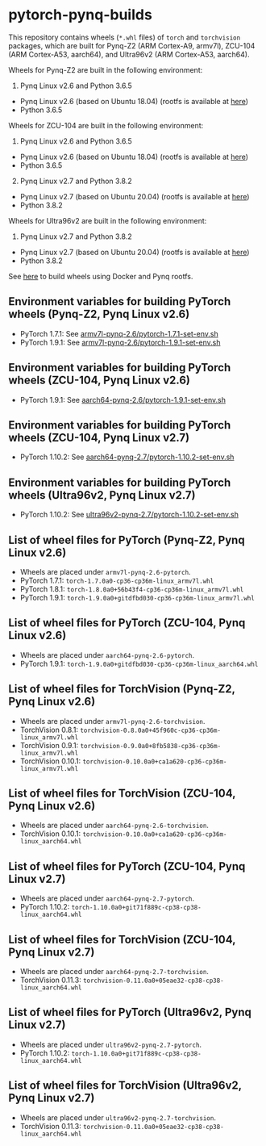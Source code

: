 
# pytorch-pynq-builds
This repository contains wheels (`*.whl` files) of `torch` and `torchvision` packages,
which are built for Pynq-Z2 (ARM Cortex-A9, armv7l), ZCU-104 (ARM Cortex-A53, aarch64), and Ultra96v2 (ARM Cortex-A53, aarch64).

Wheels for Pynq-Z2 are built in the following environment:
1. Pynq Linux v2.6 and Python 3.6.5
  - Pynq Linux v2.6 (based on Ubuntu 18.04) (rootfs is available at [here](http://www.pynq.io/board.html))
  - Python 3.6.5

Wheels for ZCU-104 are built in the following environment:
1. Pynq Linux v2.6 and Python 3.6.5
  - Pynq Linux v2.6 (based on Ubuntu 18.04) (rootfs is available at [here](http://www.pynq.io/board.html))
  - Python 3.6.5
2. Pynq Linux v2.7 and Python 3.8.2
  - Pynq Linux v2.7 (based on Ubuntu 20.04) (rootfs is available at [here](http://www.pynq.io/board.html))
  - Python 3.8.2

Wheels for Ultra96v2 are built in the following environment:
1. Pynq Linux v2.7 and Python 3.8.2
  - Pynq Linux v2.7 (based on Ubuntu 20.04) (rootfs is available at [here](http://www.pynq.io/board.html))
  - Python 3.8.2

See [here](./how-to-build-wheels.md) to build wheels using Docker and Pynq rootfs.

## Environment variables for building PyTorch wheels (Pynq-Z2, Pynq Linux v2.6)
- PyTorch 1.7.1: See [armv7l-pynq-2.6/pytorch-1.7.1-set-env.sh](./armv7l-pynq-2.6/pytorch-1.7.1-set-env.sh)
- PyTorch 1.9.1: See [armv7l-pynq-2.6/pytorch-1.9.1-set-env.sh](./armv7l-pynq-2.6/pytorch-1.9.1-set-env.sh)

## Environment variables for building PyTorch wheels (ZCU-104, Pynq Linux v2.6)
- PyTorch 1.9.1: See [aarch64-pynq-2.6/pytorch-1.9.1-set-env.sh](./aarch64-pynq-2.6/pytorch-1.9.1-set-env.sh)

## Environment variables for building PyTorch wheels (ZCU-104, Pynq Linux v2.7)
- PyTorch 1.10.2: See [aarch64-pynq-2.7/pytorch-1.10.2-set-env.sh](./aarch64-pynq-2.7/pytorch-1.10.2-set-env.sh)

## Environment variables for building PyTorch wheels (Ultra96v2, Pynq Linux v2.7)
- PyTorch 1.10.2: See [ultra96v2-pynq-2.7/pytorch-1.10.2-set-env.sh](./ultra96v2-pynq-2.7/pytorch-1.10.2-set-env.sh)

## List of wheel files for PyTorch (Pynq-Z2, Pynq Linux v2.6)
- Wheels are placed under `armv7l-pynq-2.6-pytorch`.
- PyTorch 1.7.1: `torch-1.7.0a0-cp36-cp36m-linux_armv7l.whl`
- PyTorch 1.8.1: `torch-1.8.0a0+56b43f4-cp36-cp36m-linux_armv7l.whl`
- PyTorch 1.9.1: `torch-1.9.0a0+gitdfbd030-cp36-cp36m-linux_armv7l.whl`

## List of wheel files for PyTorch (ZCU-104, Pynq Linux v2.6)
- Wheels are placed under `aarch64-pynq-2.6-pytorch`.
- PyTorch 1.9.1: `torch-1.9.0a0+gitdfbd030-cp36-cp36m-linux_aarch64.whl`

## List of wheel files for TorchVision (Pynq-Z2, Pynq Linux v2.6)
- Wheels are placed under `armv7l-pynq-2.6-torchvision`.
- TorchVision 0.8.1: `torchvision-0.8.0a0+45f960c-cp36-cp36m-linux_armv7l.whl`
- TorchVision 0.9.1: `torchvision-0.9.0a0+8fb5838-cp36-cp36m-linux_armv7l.whl`
- TorchVision 0.10.1: `torchvision-0.10.0a0+ca1a620-cp36-cp36m-linux_armv7l.whl`

## List of wheel files for TorchVision (ZCU-104, Pynq Linux v2.6)
- Wheels are placed under `aarch64-pynq-2.6-torchvision`.
- TorchVision 0.10.1: `torchvision-0.10.0a0+ca1a620-cp36-cp36m-linux_aarch64.whl`

## List of wheel files for PyTorch (ZCU-104, Pynq Linux v2.7)
- Wheels are placed under `aarch64-pynq-2.7-pytorch`.
- PyTorch 1.10.2: `torch-1.10.0a0+git71f889c-cp38-cp38-linux_aarch64.whl`

## List of wheel files for TorchVision (ZCU-104, Pynq Linux v2.7)
- Wheels are placed under `aarch64-pynq-2.7-torchvision`.
- TorchVision 0.11.3: `torchvision-0.11.0a0+05eae32-cp38-cp38-linux_aarch64.whl`

## List of wheel files for PyTorch (Ultra96v2, Pynq Linux v2.7)
- Wheels are placed under `ultra96v2-pynq-2.7-pytorch`.
- PyTorch 1.10.2: `torch-1.10.0a0+git71f889c-cp38-cp38-linux_aarch64.whl`

## List of wheel files for TorchVision (Ultra96v2, Pynq Linux v2.7)
- Wheels are placed under `ultra96v2-pynq-2.7-torchvision`.
- TorchVision 0.11.3: `torchvision-0.11.0a0+05eae32-cp38-cp38-linux_aarch64.whl`

